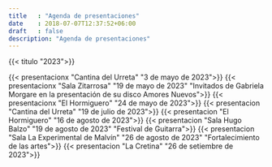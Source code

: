 ```yaml
---
title   : "Agenda de presentaciones"
date    : 2018-07-07T12:37:52+06:00
draft   : false
description: "Agenda de presentaciones"
---
```


{{< titulo "2023">}}

{{< presentacionx "Cantina del Urreta" "3 de mayo de 2023">}}
{{< presentacionx "Sala Zitarrosa" "19 de mayo de 2023" "Invitados de Gabriela Morgare en la presentación de su disco Amores Nuevos">}}
{{< presentacionx "El Hormiguero" "24 de mayo de 2023">}}
{{< presentacion "Cantina del Urreta" "19 de julio de 2023">}}
{{< presentacion "El Hormiguero" "16 de agosto de 2023">}}
{{< presentacion "Sala Hugo Balzo" "19 de agosto de 2023" "Festival de Guitarra">}}
{{< presentacion "Sala La Experimental de Malvín" "26 de agosto de 2023" "Fortalecimiento de las artes">}}
{{< presentacion "La Cretina" "26 de setiembre de 2023">}}

